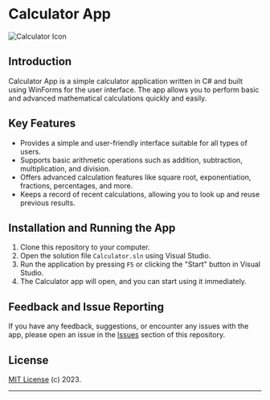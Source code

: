 # Calculator App

![Calculator Icon](./image/icon.png)

## Introduction
Calculator App is a simple calculator application written in C# and built using WinForms for the user interface. The app allows you to perform basic and advanced mathematical calculations quickly and easily.

## Key Features
- Provides a simple and user-friendly interface suitable for all types of users.
- Supports basic arithmetic operations such as addition, subtraction, multiplication, and division.
- Offers advanced calculation features like square root, exponentiation, fractions, percentages, and more.
- Keeps a record of recent calculations, allowing you to look up and reuse previous results.

## Installation and Running the App
1. Clone this repository to your computer.
2. Open the solution file `Calculator.sln` using Visual Studio.
3. Run the application by pressing `F5` or clicking the "Start" button in Visual Studio.
4. The Calculator app will open, and you can start using it immediately.

## Feedback and Issue Reporting
If you have any feedback, suggestions, or encounter any issues with the app, please open an issue in the [Issues](link-to-issues) section of this repository.

## License
[MIT License](./LICENCE.txt) (c) 2023.

---

